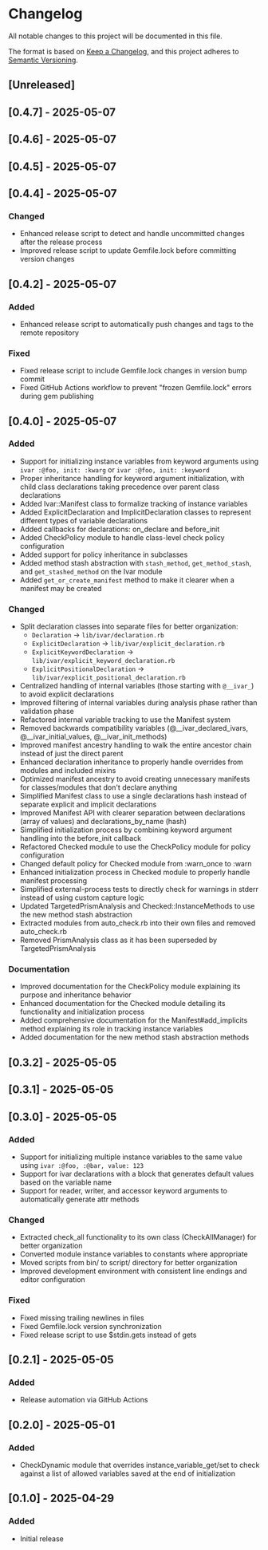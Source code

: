 # Changelog

All notable changes to this project will be documented in this file.

The format is based on [Keep a Changelog](https://keepachangelog.com/en/1.0.0/),
and this project adheres to [Semantic Versioning](https://semver.org/spec/v2.0.0.html).

## [Unreleased]

## [0.4.7] - 2025-05-07

## [0.4.6] - 2025-05-07

## [0.4.5] - 2025-05-07

## [0.4.4] - 2025-05-07

### Changed
- Enhanced release script to detect and handle uncommitted changes after the release process
- Improved release script to update Gemfile.lock before committing version changes

## [0.4.2] - 2025-05-07

### Added
- Enhanced release script to automatically push changes and tags to the remote repository

### Fixed
- Fixed release script to include Gemfile.lock changes in version bump commit
- Fixed GitHub Actions workflow to prevent "frozen Gemfile.lock" errors during gem publishing

## [0.4.0] - 2025-05-07

### Added
- Support for initializing instance variables from keyword arguments using `ivar :@foo, init: :kwarg` or `ivar :@foo, init: :keyword`
- Proper inheritance handling for keyword argument initialization, with child class declarations taking precedence over parent class declarations
- Added Ivar::Manifest class to formalize tracking of instance variables
- Added ExplicitDeclaration and ImplicitDeclaration classes to represent different types of variable declarations
- Added callbacks for declarations: on_declare and before_init
- Added CheckPolicy module to handle class-level check policy configuration
- Added support for policy inheritance in subclasses
- Added method stash abstraction with `stash_method`, `get_method_stash`, and `get_stashed_method` on the Ivar module
- Added `get_or_create_manifest` method to make it clearer when a manifest may be created

### Changed
- Split declaration classes into separate files for better organization:
  - `Declaration` → `lib/ivar/declaration.rb`
  - `ExplicitDeclaration` → `lib/ivar/explicit_declaration.rb`
  - `ExplicitKeywordDeclaration` → `lib/ivar/explicit_keyword_declaration.rb`
  - `ExplicitPositionalDeclaration` → `lib/ivar/explicit_positional_declaration.rb`
- Centralized handling of internal variables (those starting with `@__ivar_`) to avoid explicit declarations
- Improved filtering of internal variables during analysis phase rather than validation phase
- Refactored internal variable tracking to use the Manifest system
- Removed backwards compatibility variables (@__ivar_declared_ivars, @__ivar_initial_values, @__ivar_init_methods)
- Improved manifest ancestry handling to walk the entire ancestor chain instead of just the direct parent
- Enhanced declaration inheritance to properly handle overrides from modules and included mixins
- Optimized manifest ancestry to avoid creating unnecessary manifests for classes/modules that don't declare anything
- Simplified Manifest class to use a single declarations hash instead of separate explicit and implicit declarations
- Improved Manifest API with clearer separation between declarations (array of values) and declarations_by_name (hash)
- Simplified initialization process by combining keyword argument handling into the before_init callback
- Refactored Checked module to use the CheckPolicy module for policy configuration
- Changed default policy for Checked module from :warn_once to :warn
- Enhanced initialization process in Checked module to properly handle manifest processing
- Simplified external-process tests to directly check for warnings in stderr instead of using custom capture logic
- Updated TargetedPrismAnalysis and Checked::InstanceMethods to use the new method stash abstraction
- Extracted modules from auto_check.rb into their own files and removed auto_check.rb
- Removed PrismAnalysis class as it has been superseded by TargetedPrismAnalysis

### Documentation
- Improved documentation for the CheckPolicy module explaining its purpose and inheritance behavior
- Enhanced documentation for the Checked module detailing its functionality and initialization process
- Added comprehensive documentation for the Manifest#add_implicits method explaining its role in tracking instance variables
- Added documentation for the new method stash abstraction methods

## [0.3.2] - 2025-05-05

## [0.3.1] - 2025-05-05

## [0.3.0] - 2025-05-05

### Added
- Support for initializing multiple instance variables to the same value using `ivar :@foo, :@bar, value: 123`
- Support for ivar declarations with a block that generates default values based on the variable name
- Support for reader, writer, and accessor keyword arguments to automatically generate attr methods

### Changed
- Extracted check_all functionality to its own class (CheckAllManager) for better organization
- Converted module instance variables to constants where appropriate
- Moved scripts from bin/ to script/ directory for better organization
- Improved development environment with consistent line endings and editor configuration

### Fixed
- Fixed missing trailing newlines in files
- Fixed Gemfile.lock version synchronization
- Fixed release script to use $stdin.gets instead of gets

## [0.2.1] - 2025-05-05

### Added
- Release automation via GitHub Actions

## [0.2.0] - 2025-05-01

### Added
- CheckDynamic module that overrides instance_variable_get/set to check against a list of allowed variables saved at the end of initialization

## [0.1.0] - 2025-04-29

### Added
- Initial release
